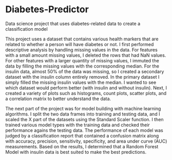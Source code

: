 # Diabetes-Predictor
Data science project that uses diabetes-related data to create a classification model

This project uses a dataset that contains various health markers that are related to whether a person will have diabetes or not. I first performed descriptive analysis by handling missing values in the data. For features with a small amount missing values, I deleted the rows that had NaN values. For other features with a larger quantity of missing values, I immuted the data by filling the missing values with the corresponding median. For the insulin data, almost 50% of the data was missing, so I created a secondary dataset with the insulin column entirely removed. In the primary dataset I simply filled the missing insulin values with the median. I wanted to see which dataset would perform better (with insulin and without insulin). Next, I created a variety of plots such as histograms, count plots, scatter plots, and a correlation matrix to better understand the data.

The next part of the project was for model building with machine learning algorithms. I split the two data frames into training and testing data, and I scaled the X part of the datasets using the Standard Scaler function. I then trained various model types with the training data and checked their performance agains the testing data. The performance of each model was judged by a classification report that contained a confusion matrix along with accuracy, precision, sensitivity, specificity, and area under curve (AUC) measurements. Based on the results, I determined that a Random Forest Model with insulin data is best suited to make the best predictions.
